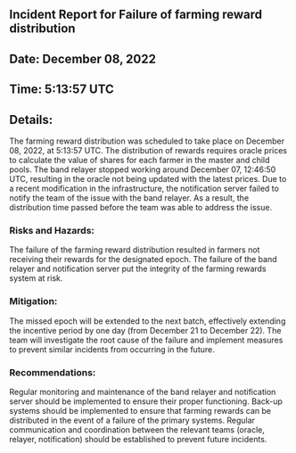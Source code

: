 ## Incident Report for Failure of farming reward distribution

## Date: December 08, 2022

## Time: 5:13:57 UTC


## Details:

The farming reward distribution was scheduled to take place on December 08, 2022, at 5:13:57 UTC.
The distribution of rewards requires oracle prices to calculate the value of shares for each farmer in the master and child pools.
The band relayer stopped working around December 07, 12:46:50 UTC, resulting in the oracle not being updated with the latest prices.
Due to a recent modification in the infrastructure, the notification server failed to notify the team of the issue with the band relayer.
As a result, the distribution time passed before the team was able to address the issue.

### Risks and Hazards:
The failure of the farming reward distribution resulted in farmers not receiving their rewards for the designated epoch.
The failure of the band relayer and notification server put the integrity of the farming rewards system at risk.

### Mitigation:
The missed epoch will be extended to the next batch, effectively extending the incentive period by one day (from December 21 to December 22).
The team will investigate the root cause of the failure and implement measures to prevent similar incidents from occurring in the future.

### Recommendations:
Regular monitoring and maintenance of the band relayer and notification server should be implemented to ensure their proper functioning.
Back-up systems should be implemented to ensure that farming rewards can be distributed in the event of a failure of the primary systems.
Regular communication and coordination between the relevant teams (oracle, relayer, notification) should be established to prevent future incidents.

